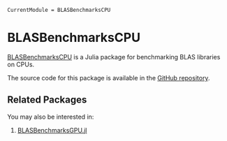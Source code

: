 ```@meta
CurrentModule = BLASBenchmarksCPU
```

# BLASBenchmarksCPU

[BLASBenchmarksCPU](https://github.com/chriselrod/BLASBenchmarksCPU.jl)
is a Julia package for benchmarking BLAS libraries on CPUs.

The source code for this package is available in the
[GitHub repository](https://github.com/chriselrod/BLASBenchmarksCPU.jl).

## Related Packages

You may also be interested in:
1. [BLASBenchmarksGPU.jl](https://github.com/JuliaLinearAlgebra/BLASBenchmarksGPU.jl)

